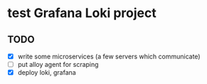# test Grafana Loki project

## TODO
- [X] write some microservices (a few servers which communicate)
- [ ] put alloy agent for scraping
- [X] deploy loki, grafana
